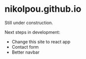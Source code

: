 # nikolpou.github.io

Still under construction.

Next steps in development: 

- Change this site to react app
- Contact form
- Better navbar
